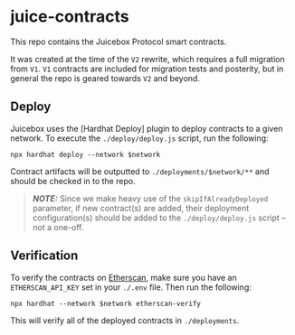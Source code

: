 # juice-contracts

This repo contains the Juicebox Protocol smart contracts.

It was created at the time of the `V2` rewrite, which requires a full migration from `V1`. `V1` contracts are included for migration tests and posterity, but in general the repo is geared towards `V2` and beyond.

## Deploy

Juicebox uses the [Hardhat Deploy] plugin to deploy contracts to a given network. To execute the `./deploy/deploy.js` script, run the following:

```
npx hardhat deploy --network $network
```

Contract artifacts will be outputted to `./deployments/$network/**` and should be checked in to the repo.

> **_NOTE:_**  Since we make heavy use of the `skipIfAlreadyDeployed` parameter, if new contract(s) are added, their deployment configuration(s) should be added to the `./deploy/deploy.js` script – not a one-off.

## Verification

To verify the contracts on [Etherscan](https://etherscan.io), make sure you have an `ETHERSCAN_API_KEY` set in your `./.env` file. Then run the following:

```
npx hardhat --network $network etherscan-verify
```

This will verify all of the deployed contracts in `./deployments`.
